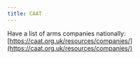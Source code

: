 ```yaml
---
title: CAAT
---
```


Have a list of arms companies nationally: [https://caat.org.uk/resources/companies/](https://caat.org.uk/resources/companies/)